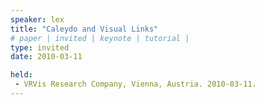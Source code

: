 ```yaml
---
speaker: lex
title: "Caleydo and Visual Links"
# paper | invited | keynote | tutorial |
type: invited
date: 2010-03-11

held:  
 - VRVis Research Company, Vienna, Austria. 2010-03-11.
---
```






